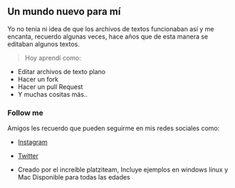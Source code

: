 ## Un mundo nuevo para mí
Yo no tenía ni idea de que los archivos de textos funcionaban así y me encanta, recuerdo algunas veces, hace años que de esta manera se editaban algunos textos.

>Hoy aprendí como:
- Editar archivos de texto plano
- Hacer un fork
- Hacer un pull Request
- Y muchas cositas más..

### Follow me

Amigos les recuerdo que pueden seguirme en mis redes sociales como:

* [Instagram](https://www.instagram.com/ivangm180/)
* [Twitter](https://twitter.com/AreYouIvan)

* Creado por el increible platziteam, Incluye ejemplos en windows linux y Mac
Disponible para todas las edades